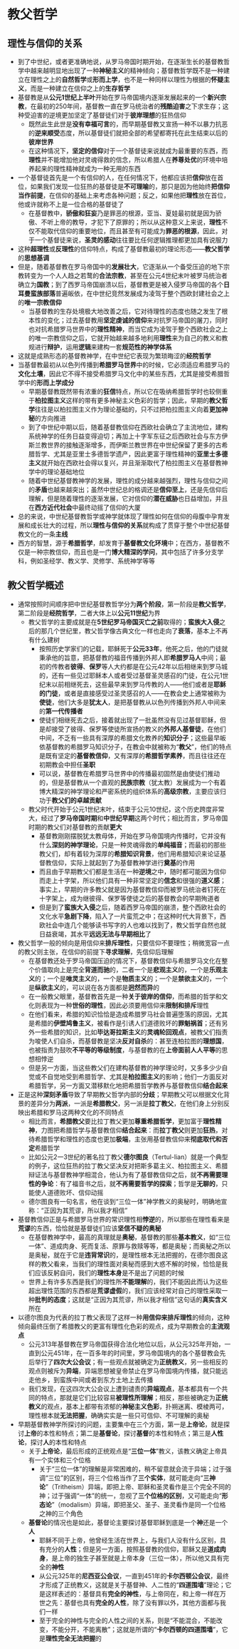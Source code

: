 # 教父哲学
## 理性与信仰的关系
* 到了中世纪，或者更准确地说，从罗马帝国时期开始，在逐渐生长的基督教哲学中越来越明显地出现了一种**神秘主义**的精神倾向；基督教哲学既不是一种建立在理性之上的**自然哲学**或**形而上学**，也不是一种同样以理性为根据的**怀疑主义**，而是一种建立在信仰之上的**生存哲学**
* 基督教是从**公元1世纪上半叶**开始在罗马帝国境内逐渐发展起来的一个**新兴宗教**，在最初的250年间，基督教一直在罗马统治者的**残酷迫害**之下求生存；这种受迫害的逆境更加坚定了基督徒们对于**彼岸理想**的狂热信仰
  * 既然此生此世是**没有幸福可言**的，而早期基督教又宣扬一种不以暴力抗恶的**逆来顺受**态度，所以基督徒们就把全部的希望都寄托在此生结束以后的**彼岸世界**
  * 在这种情况下，**坚定的信仰**对于一个基督徒来说就成为最重要的东西，而**理性**并不能增加他对灵魂得救的信念，所以希腊人在**养尊处优**的环境中培养起来的理性精神就成为一种无用的东西
* 一个基督徒首先是一个有信仰的人，在任何情况下，他都应该把**信仰**放在首位，如果我们发现一位狂热的基督徒是**不可理喻**的，那只是因为他始终**把信仰当作前提**，在信仰的基础上来考虑各种问题；反之，如果他把**理性**放在首位，他或许就称不上是一位合格的基督徒了
  * 在基督教中，**骄傲和狂妄**乃是罪恶的根源，亚当、夏娃最初就是因为骄傲、不听上帝的教导，才犯下了原罪的；所以从这种意义上来说，**理性**不仅不能取代信仰的重要地位，而且甚至有可能成为**罪恶的根源**，因此，对于一个基督徒来说，**圣灵的感动**往往要比任何逻辑推理都更加具有说服力
* 这种**超理性**或**反理性**的信仰特点，构成了基督教最初的理论形态——**教父哲学**的**思想基调**
* 但是，随着基督教在罗马帝国中的**发展壮大**，它逐渐从一个备受压迫的地下宗教转变为一个人人趋之若鹜的**合法宗教**，甚至在公元4世纪末叶被罗马统治者确立为**国教**；到了西罗马帝国崩溃以后，基督教更是被入侵罗马帝国的各个**日耳曼蛮族部落**普遍皈依，在中世纪竞然发展成为凌驾于整个西欧封建社会之上的**唯一宗教信仰**
  * 当基督教的生存处境极大地改善之后，它对待理性的态度也随之发生了根本性的变化；过去基督教用**坚定虔诚的信仰**来对抗罗马帝国的屠刀，同时也对抗希腊罗马世界中的**理性精神**，而当它成为凌驾于整个西欧社会之上的唯一宗教信仰之后，它就开始越来越多地利用**理性**来为自己的教义和教规进行**辩护**，运用**逻辑**来建构一套**规范性的神学体系**
* 这就是成熟形态的基督教神学，在中世纪它表现为繁琐晦涩的**经院哲学**
* 当基督教最初从以色列传播到**希腊罗马世界**中的时候，它必须适应希腊罗马的**文化土壤**，因此它不得不接受希腊罗马文化中的某些东西，尤其是接受希腊哲学中的**形而上学成分**
  * 早期基督教既然带有浓重的**狂信**特点，所以它在吸纳希腊哲学时也较侧重于**柏拉图主义**这样的带有更多神秘主义色彩的哲学；因此，早期的**教父哲学**往往是以柏拉图主义作为理论基础的，只不过把柏拉图主义向着**更加神秘**的方向推进
  * 到了中世纪中期以后，随着基督教信仰在西欧社会确立了主流地位，建构系统神学的任务日益变得迫切；再加上十字军东征之后西欧社会与东方伊斯兰教世界的接触逐渐增多，而伊斯兰教世界在中世纪保留了更多的古希腊哲学、尤其是亚里士多德哲学遗产，因此更富于理性精神的**亚里士多德主义**就开始在西欧社会得以复兴，并且渐渐取代了柏拉图主义在基督教神学中的理论基础地位
  * 随着中世纪基督教神学的发展，理性的成分越来越强烈，理性与信仰之间的**矛盾**也越来越突出；虽然中世纪总的格调还是**信仰至上**，还是先信仰后理解，但是随着理性的逐渐发展，它对信仰的**潜在威胁**也日益增加，并且在**西方近代社会**中最终动摇了信仰的大厦
* 总的来说，中世纪基督教哲学或神学就体现了理性如何在信仰的母腹中孕育发展和成长壮大的过程，所以**理性与信仰的关系**就构成了贯穿于整个中世纪基督教文化的一条**主线**
* 西方的智慧，源于**希腊哲学**，却发育于**基督教文化环境**中；在西方，基督教不仅是一种宗教信仰，而且也是一门**博大精深的学问**，其中包括了许多分支学科，例如圣经学、教义学、灵修学、系统神学等等
## 教父哲学概述
* 通常按照时间顺序把中世纪基督教哲学分为**两个阶段**，第一阶段是**教父哲学**，第二阶段是**经院哲学**，二者大体上以**公元11世纪**为界
  * 教父哲学的主要成就是在**5世纪罗马帝国灭亡之前**取得的；**蛮族大入侵**之后的那几个世纪里，教父哲学像古典文化一样也走向了**衰落**，基本上不再有什么建树
    * 按照历史学家们的记载，耶稣死于**公元33年**，他死之后，他的门徒就秉承他的旨意，把基督教的福音传播到外邦人即**希腊罗马人**中间；最初的传教者**彼得**、**保罗**等人大约都是在公元42年以后相继来到罗马城的，还有一些见过耶稣本人或者受过基督圣灵感召的门徒，在公元1世纪末以前相继死去，这些最早来到罗马传教的人——他们或者是**耶稣的门徒**，或者是直接感受过圣灵感召的人——在教会史上通常被称为**使徒**，他们大多是**犹太人**，是把基督教从以色列传播到外邦人中间来的**第一代传播者**
    * 使徒们相继死去之后，接着就出现了一批虽然没有见过基督耶稣，但是却接受了彼得、保罗等使徒所宣扬的教义的**外邦人基督徒**，在他们中间，不乏有一些具有深厚的希腊文化教养的**知识分子**；这些最早皈依基督教的希腊罗马知识分子，在教会中就被称为“**教父**”，他们的特点是既有坚定的**基督教信仰**，又有深厚的**希腊哲学素养**，而且往往还在初期教会中担任**圣职**
    * 可以说，基督教在希腊罗马世界中的传播最初固然是由使徒们推动的，但是基督教从一个直观的**民族宗教**（犹太教）发展成为一个有着博大精深的神学理论和严密系统的组织体系的**高级宗教**，主要应该归功于**教父们的卓越贡献**
  * 教父时代开始于公元1世纪末叶，结束于公元10世纪，这个历史跨度非常大，经过了**罗马帝国时期**和**中世纪早期**这两个时代；相比而言，罗马帝国时期的教父们对基督教的贡献**更大**
    * 基督教刚刚摆脱犹太教母体，开始在罗马帝国境内传播时，它并没有什么**深刻的神学理论**，只是一种灵魂得救的**单纯福音**；而最初的那些教父们，却有着较为深厚的**希腊知识背景**，他们用希腊知识来论证基督教信仰，实际上就起到了为基督教神学进行**奠基**的作用
    * 而且由于早期教父们都是生活在一种**逆境**之中，随时都可能因为信仰而走上十字架，所以他们具有一种非常坚定的**信念**和很强的**道义感**；事实上，早期的许多教父就是因为基督教信仰而被罗马统治者钉死在十字架上，成为继彼得、保罗等使徒之后的基督教会的早期殉道者
    * 但是到了**蛮族大入侵**之后，随着西罗马帝国的崩溃，整个西欧社会的文化水平**急剧下降**，陷入了一片蛮荒之中；在这种时代大背景下，西欧社会中连几个能够读书写字的人也难以找到了，教父哲学自然也就日益衰竭，其水平**远远无法与早期相比**了
* 教父哲学一般的倾向是用信仰来**排斥理性**，只要信仰不要理性；稍微宽容一点的教父则主张，在信仰的前提下**寻求理解**，先信仰后理解
  * 在基督教还处于罗马帝国压迫的情况下，基督教信仰与希腊罗马文化在整个价值取向上是完全**背道而驰**的，二者一个是**悲观主义**的，一个是**乐观主义**的；一个是**唯灵主义**的，一个是**物质主义**的；一个是**禁欲主义**的，一个是**纵欲主义**的，可以说在各方面都是**迥然而异**的
  * 在一般教父眼里，基督教首先是一种**关于彼岸的信仰**，而希腊的哲学和文化则表现为一种**世俗的理性**，因此必须要用信仰来**限制和排斥**理性
  * 在他们看来，希腊的知识恰恰是造成希腊罗马社会普遍堕落的原因，尤其是希腊的**伊壁鸠鲁主义**，被看作是引诱人们道德败坏的**罪魁祸首**；还有另外一些希腊的知识，比如**毕达哥拉斯主义**的**灵魂轮回观点**，被教父们指责为唆使人们自杀，而基督教是坚决**反对自杀**的：甚至连柏拉图的**理想国**，也被指责为鼓吹**不平等的等级制度**，与基督教的在**上帝面前人人平等**的思想相悖逆
  * 但是另一方面，当这些教父们在建构基督教的神学理论时，又多多少少自觉或不自觉地受到希腊哲学、尤其是**柏拉图主义**的影响；他们一方面反对希腊哲学，另一方面又潜移默化地把希腊哲学教养与基督教信仰**结合起来**
* 正是这种**深刻矛盾**导致了早期教父哲学内部的**分歧**；早期教父可以根据文化背景的差异分为**两派**，一派是**希腊教父**，另一派是**拉丁教父**，在他们身上分别反映出希腊和罗马这两种文化的不同特点
  * 相比而言，**希腊教父**要比拉丁教父更加**尊重希腊哲学**，更加富于**理性精神**，力图把希腊哲学与基督教信仰**结合起来**：而**拉丁教父**则更加**狂热**，对待希腊哲学和理性的态度也更加**极端**，主张用基督教信仰来**彻底取代和否定**希腊哲学
  * 比如公元2一3世纪的著名拉丁教父**德尔图良**（Tertul-lian）就是一个典型的例子，这位狂热的拉丁教父坚决反对把斯多葛主义、柏拉图主义、希腊辩证法与基督教神学相混合，他认为有了基督教信仰之后，就**不再需要理性的争论**：有了福音书之后，就**不再需要哲学的探索**；哲学是**无聊的**，只能使人道德败坏、信仰动摇
  * 德尔图良有一句名言，他在谈到“三位一体”神学教义的奥秘时，明确地宣称：“正因为其荒谬，所以我才相信”
* 基督教信仰正是与希腊罗马世界的常识理性相**悖逆**的，所以那些在理性看来是**荒谬**的东西，恰恰就是基督徒们应该**坚信不疑的奥秘**
  * 在基督教神学中，最高的真理就是**奥秘**，基督教的那些**基本教义**，如“三位一体”、道成肉身、死而复活、原罪与救赎等等，都是奥秘；而奥秘之所以是奥秘，就在于它是**违背常识**的，是理性根本无法把握的，在德尔图良这样的教父看来，当我们的理性面对奥秘而感到大惑不解的时候，恰恰是我们应该反躬自问，我们的**理性本身**是不是出了问题的时候
  * 世界上有许多东西是我们的理性所**不能理解**的，我们不能因此而认为这些超出理性范围的东西都是**荒谬虚假**的，我们应该经常对自己的理性采取一种**批判的态度**；这就是“正因为其荒谬，所以我才相信”这句话的**真实含义**所在
* 以德尔图良为代表的拉丁教父表现了这样一种**用信仰来排斥理性**的倾向，这种倾向最终压倒了希腊教父的更富有理性化色彩的观点，成为早期教会的**主流观点**
  * 公元313年基督教在罗马帝国获得合法化地位以后，从公元325年开始，一直到公元451年，在一百多年的时间里，罗马帝国境内的各个基督教会先后举行了**四次大公会议**；有一些观点就被确定为**正统教义**，另一些相反的观点则被斥为**异端**，异端思想被皇帝禁止在罗马帝国境内传播，就只能远走他乡，到蛮族中间或者到东方土地上去传播
  * 我们发现，在这四次大公会议上遭到谴责的**异端观点**，基本都具有一个共同的特点，那就是它们比较容易**被理性所理解**；相反，那些被确定为**正统教义**的观点，基本上都带有浓郁的**神秘主义色彩**，扑朔迷离、模棱两可，理性根本就**无法把握**，确确实实是一些只可信仰、不可理解的奥秘
* 早期基督教神学所探讨的问题，主要集中在三个方面，第一是**上帝论**，就是探讨**上帝**的本性和特点；第二是**基督论**，探讨**基督**的本性和特点；第三是**人性论**，探讨**人**的本性和特点
  * 关于**上帝论**，最后形成的正统观点是“**三位一体**”教义，该教义确定上帝具有一个实体和三个位格
    * 关于“三位一体”的理解是非常困难的，稍不留意就会流于异端；过于强调“三位”的区别，将三个位格当作了**三个实体**，就可能走向“**三神论**”（Tritheism）异端，即把上帝、耶稣和圣灵看作是三个完全不同的神；过于强调“一体”的统一，忽视了**三个位格的区别**，又可能走向“**形态论**”（modalism）异端，即把圣父、圣子、圣灵看作是同一个位格之神的三个角色
  * **基督论**的情况也是如此，基督论主要探讨基督耶稣到底是一个**神**还是一个**人**
    * 耶稣不同于上帝，他曾经生活在世界上，与我们人没有什么区别，具有充分的**人性**；但是另一方面，按照基督教的信仰，耶稣又是**道成肉身**，是上帝的独生子甚至就是上帝本身（三位一体），所以他又具有完全的**神性**
    * 从公元325年的**尼西亚公会议**，一直到451年的**卡尔西顿公会议**，最终才形成了正统教义，这就是关于基督神、人二性的“**四道围墙**”理论；它是这样表述的：基督具有**完全的神性**，与上帝同在，和上帝一样在万世之先：基督也具有**完全的人性**，除了没有罪以外，其他方面都与我们一样
    * 至于完全的神性与完全的人性之间的关系，则是“不能混合，不能改变，不能分开，不能离散”；这就是所谓的“**卡尔西顿的四道围墙**”，它是**理性完全无法把握**的

